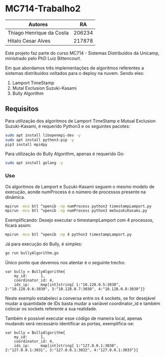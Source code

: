 # MC714-Trabalho2

Autores | RA
-----|----
Thiago Henrique da Costa |		206234 
Hitalo Cesar Alves |			217878 

Este projeto faz parte do curso MC714 - Sistemas Distribuídos da Unicamp, ministrado pelo PhD Luiz Bittencourt.

Em que abordamos três implementações de algoritmos referentes a sistemas distribuídos voltados para o deploy na nuvem. Sendo eles:

1. Lamport TimeStamp
2. Mutal Exclusion Suzuki-Kasami
3. Bully Algorithm

## Requisitos

Para utilização dos algoritmos de Lamport TimeStamp e Mutual Exclusion Suzuki-Kasami, é requerido Python3 e os seguintes pacotes:
```bash
sudo apt install libopenmpi-dev -y
sudo apt install python3-pip -y
pip3 install mpi4py
```

Para utilização do Bully Algorithm, apenas é requerido Go:
```bash
sudo apt install golang -y
```

### Uso

Os algoritmos de Lamport e Suzuki-Kasami seguem o mesmo modelo de execução, aonde numProcess é o número de processos presente na dinâmica.

```bash
mpirun -mca btl ^openib -np numProcess python3 timestampLamport.py
mpirun -mca btl ^openib -np numProcess python3 meSuzukiKasami.py
```
Exemplificando:
Desejo executar o timestampLamport com 4 processos, ficará assim:
```bash
mpirun -mca btl ^openib -np 4 python3 timestampLamport.py
```

Já para execução do Bully, é simples:
```bash
go run bullyAlgorithm.go
```
Único ponto que devemos nos atentar é o seguinte trecho:
```
var bully = BullyAlgorithm{
	my_id: 		1,
	coordinator_id: 4,
	ids_ip: 	map[int]string{	1:"10.128.0.5:3030", 2:"10.128.0.6:3030", 3:"10.128.0.7:3030", 4:"10.128.0.8:3030"}}
```
Neste exemplo estabeleci a conversa entre os 4 sockets, se for desejável mudar a quantidade de IDs basta mudar a variável coordinator_id e também colocar os sockets referente a sua realidade.


Também é possível executar esse código de maneira local, apenas mudando será necessário identificar as portas, exemplifica-se:
```
var bully = BullyAlgorithm{
	my_id: 		1,
	coordinator_id: 4,
	ids_ip: 	map[int]string{	1:"127.0.0.1:3030", 2:"127.0.0.1:3031", 3:"127.0.0.1:3032", 4:"127.0.0.1:3033"}}
```

